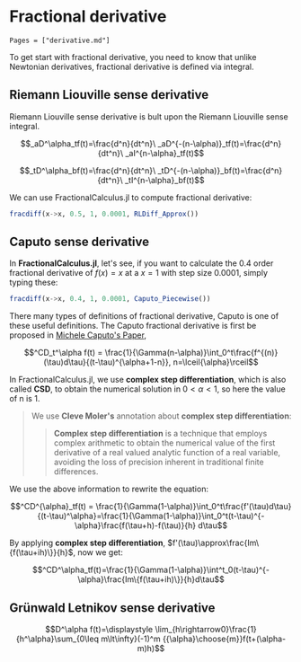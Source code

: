 # Fractional derivative

```@contents
Pages = ["derivative.md"]
```

To get start with fractional derivative, you need to know that unlike Newtonian derivatives, fractional derivative is defined via integral.

## Riemann Liouville sense derivative

Riemann Liouville sense derivative is bult upon the Riemann Liouville sense integral.
```math
_aD^\alpha_tf(t)=\frac{d^n}{dt^n}\ _aD^{-(n-\alpha)}_tf(t)=\frac{d^n}{dt^n}\ _aI^{n-\alpha}_tf(t)
```

```math
_tD^\alpha_bf(t)=\frac{d^n}{dt^n}\ _tD^{-(n-\alpha)}_bf(t)=\frac{d^n}{dt^n}\ _tI^{n-\alpha}_bf(t)
```

We can use FractionalCalculus.jl to compute fractional derivative:

```julia
fracdiff(x->x, 0.5, 1, 0.0001, RLDiff_Approx())
```

## Caputo sense derivative

In **FractionalCalculus.jl**, let's see, if you want to calculate the $0.4$ order fractional derivative of $f(x)=x$ at a $x=1$ with step size $0.0001$, simply typing these:


```julia
fracdiff(x->x, 0.4, 1, 0.0001, Caputo_Piecewise())
```

There many types of definitions of fractional derivative, Caputo is one of these useful definitions. The Caputo fractional derivative is first be proposed in [Michele Caputo's Paper](https://doi.org/10.1111/j.1365-246X.1967.tb02303.x), 

```math
^CD_t^\alpha f(t) = \frac{1}{\Gamma(n-\alpha)}\int_0^t\frac{f^{(n)}(\tau)d\tau}{(t-\tau)^{\alpha+1-n}}, n=\lceil{\alpha}\rceil
```

In FractionalCalculus.jl, we use **complex step differentiation**, which is also called **CSD**, to obtain the numerical solution in $0<\alpha<1$, so here the value of n is $1$.

> We use **Cleve Moler's** annotation about **complex step differentiation**:
>
> > **Complex step differentiation** is a technique that employs complex arithmetic to obtain the numerical value of the first derivative of a real valued analytic function of a real variable, avoiding the loss of precision inherent in traditional finite differences.

We use the above information to rewrite the equation:
```math
^CD^{\alpha}_tf(t) = \frac{1}{\Gamma(1-\alpha)}\int_0^t\frac{f'(\tau)d\tau}{(t-\tau)^\alpha}=\frac{1}{\Gamma(1-\alpha)}\int_0^t(t-\tau)^{-\alpha}\frac{f(\tau+h)-f(\tau)}{h} d\tau
```
By applying **complex step differentiation**, $f'(\tau)\approx\frac{Im\{f(\tau+ih)\}}{h}$, now we get:
```math
^CD^\alpha_tf(t)=\frac{1}{\Gamma(1-\alpha)}\int^t_0(t-\tau)^{-\alpha}\frac{Im\{f(\tau+ih)\}}{h}d\tau
```

## Grünwald Letnikov sense derivative

```math
D^\alpha f(t)=\displaystyle \lim_{h\rightarrow0}\frac{1}{h^\alpha}\sum_{0\leq m\lt\infty}(-1)^m {{\alpha}\choose{m}}f(t+(\alpha-m)h)
```